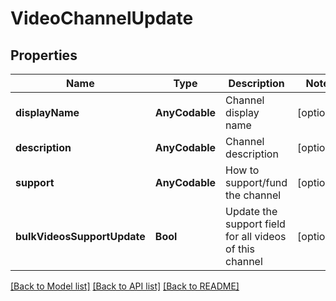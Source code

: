 # VideoChannelUpdate

## Properties
Name | Type | Description | Notes
------------ | ------------- | ------------- | -------------
**displayName** | **AnyCodable** | Channel display name | [optional] 
**description** | **AnyCodable** | Channel description | [optional] 
**support** | **AnyCodable** | How to support/fund the channel | [optional] 
**bulkVideosSupportUpdate** | **Bool** | Update the support field for all videos of this channel | [optional] 

[[Back to Model list]](../README.md#documentation-for-models) [[Back to API list]](../README.md#documentation-for-api-endpoints) [[Back to README]](../README.md)


